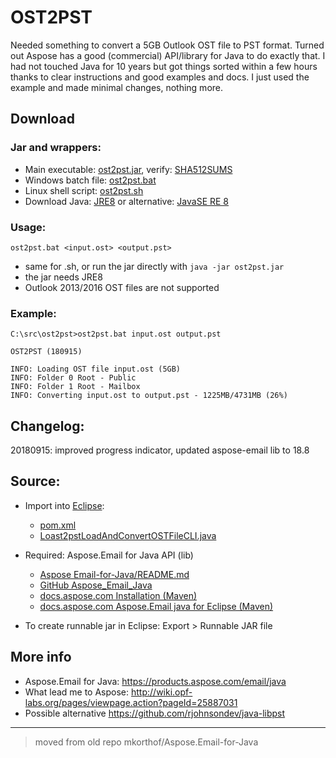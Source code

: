 # OST2PST

Needed something to convert a 5GB Outlook OST file to PST format. Turned out Aspose has a good (commercial) API/library for Java to do exactly that. I had not touched Java for 10 years but got things sorted within a few hours thanks to clear instructions and good examples and docs. I just used the example and made minimal changes, nothing more.

## Download

### Jar and wrappers:

* Main executable: [ost2pst.jar](ost2pst.jar), verify: [SHA512SUMS](SHA512SUMS)
* Windows batch file: [ost2pst.bat](ost2pst.bat) 
* Linux shell script: [ost2pst.sh](ost2pst.sh) 
* Download Java: [JRE8](https://java.com/en/download/manual.jsp) or alternative: [JavaSE RE 8 ](http://www.oracle.com/technetwork/java/javase/downloads/jre8-downloads-2133155.html)

### Usage:

```ost2pst.bat <input.ost> <output.pst>```
* same for .sh, or run the jar directly with ```java -jar ost2pst.jar```
* the jar needs JRE8 
* Outlook 2013/2016 OST files are not supported

### Example:

```
C:\src\ost2pst>ost2pst.bat input.ost output.pst

OST2PST (180915)

INFO: Loading OST file input.ost (5GB)
INFO: Folder 0 Root - Public
INFO: Folder 1 Root - Mailbox
INFO: Converting input.ost to output.pst - 1225MB/4731MB (26%)
```

## Changelog:

20180915: improved progress indicator, updated aspose-email lib to 18.8

## Source:

* Import into [Eclipse](https://www.eclipse.org):
    * [pom.xml](pom.xml)
    * [Loast2pstLoadAndConvertOSTFileCLI.java](src/ost2pst/src/main/java/com/LoadAndConvertOSTFileCLI.java)
 
* Required: Aspose.Email for Java API (lib)
    * [Aspose Email-for-Java/README.md](Aspose.Email-for-Java/README.md)
    * [GitHub Aspose_Email_Java](https://github.com/asposeemail/Aspose_Email_Java)
    * [docs.aspose.com Installation (Maven)](https://docs.aspose.com/display/emailjava/Installation)
    * [docs.aspose.com Aspose.Email java for Eclipse  (Maven)](https://docs.aspose.com/display/emailjava/Aspose.Email+Java+for+Eclipse+-+Maven)
  
* To create runnable jar in Eclipse: Export > Runnable JAR file
  
## More info

* Aspose.Email for Java: https://products.aspose.com/email/java 
* What lead me to Aspose: http://wiki.opf-labs.org/pages/viewpage.action?pageId=25887031
* Possible alternative https://github.com/rjohnsondev/java-libpst

---
> moved from old repo mkorthof/Aspose.Email-for-Java
